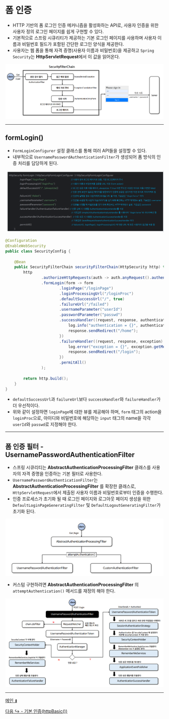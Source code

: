 # 폼 인증

- HTTP 기반의 폼 로그인 인증 메커니즘을 활성화하는 API로, 사용자 인증을 위한 사용자 정의 로그인 페이지를 쉽게 구현할 수 있다.
- 기본적으로 스프링 시큐리티가 제공하는 기본 로그인 페이지를 사용하며 사용자 이름과 비밀번호 필드가 포함된 간단한 로그인 양식을 제공한다.
- 사용자는 웹 폼을 통해 자격 증명(사용자 이름과 비밀번호)을 제공하고 `Spring Security`는 **HttpServletRequest**에서 이 값을 읽어온다.

![img.png](image/img.png)

---
## formLogin()

- `FormLoginConfigurer` 설정 클래스를 통해 여러 API들을 설정할 수 있다.
- 내부적으로 `UsernamePasswordAuthenticationFilter`가 생성되어 폼 방식의 인증 처리를 담당하게 된다.

![img_1.png](image/img_1.png)

```java
@Configuration
@EnableWebSecurity
public class SecurityConfig {

    @Bean
    public SecurityFilterChain securityFilterChain(HttpSecurity http) throws Exception {
        http
                .authorizeHttpRequests(auth -> auth.anyRequest().authenticated())
                .formLogin(form -> form
                        .loginPage("/loginPage")
                        .loginProcessingUrl("/loginProc")
                        .defaultSuccessUrl("/", true)
                        .failureUrl("/failed")
                        .usernameParameter("userId")
                        .passwordParameter("passwd")
                        .successHandler((request, response, authentication) -> {
                            log.info("authentication = {}", authentication);
                            response.sendRedirect("/home");
                        })
                        .failureHandler((request, response, exception) -> {
                            log.error("exception = {}", exception.getMessage());
                            response.sendRedirect("/login");
                        })
                        .permitAll()
                );

        return http.build();
    }
}
```
- `defaultSuccessUrl`과 `failureUrl`보다 `successHandler`와 `failureHandler`가 더 우선적이다.
- 위와 같이 설정하면 `loginPage`에 대한 뷰를 제공해야 하며, `form` 태그의 action을 `loginProc`으로, 아이디와 비밀번호에 해당하는 `input` 태그의 name을 각각 `userId`와 `passwd`로 지정해야 한다.

---
## 폼 인증 필터 - UsernamePasswordAuthenticationFilter

- 스프링 시큐리티는 **AbstractAuthenticationProcessingFilter** 클래스를 사용자의 자격 증명을 인증하는 기본 필터로 사용한다.
- `UsernamePasswordAuthenticationFilter`는 **AbstractAuthenticationProcessingFilter** 를 확장한 클래스로, `HttpServletRequest`에서 제출된 사용자 이름과 비밀번호로부터 인증을 수행한다.
- 인증 프로세스가 초기화 될 때 로그인 페이지와 로그아웃 페이지 생성을 위한 `DefaultLoginPageGeneratingFilter` 및 `DefaultLogoutGeneratingFilter`가 초기화 된다.

![img_2.png](image/img_2.png)

- 커스텀 구현하려면 **AbstractAuthenticationProcessingFilter** 의 `attemptAuthentication()` 메서드를 재정의 해야 한다. 

![img_3.png](image/img_3.png)

---

[메인 ⏫](https://github.com/genesis12345678/TIL/blob/main/Spring/security/main.md)

[다음 ↪️ - 기본 인증(httpBasic())](https://github.com/genesis12345678/TIL/blob/main/Spring/security/AuthenticationProcess/HttpBasic.md)